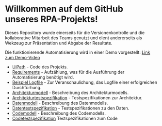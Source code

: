 # Willkommen auf dem GitHub unseres RPA-Projekts!

Dieses Repository wurde einerseits für die Versionenkontrolle und die kollaborative Mitarbeit des Teams genutzt und dient andererseits als Wekzeug zur Präsentation und Abgabe der Resultate.

Die funktionierende Automatisierung wird in einer Demo vorgestellt:
[Link zum Demo-Video](https://photos.onedrive.com/share/3083D8FE9F20F472!600763?cid=3083D8FE9F20F472&resId=3083D8FE9F20F472!600763&authkey=!AGHJWZlXzTnmB2M&ithint=video&e=FbJku4)

- [UiPath](UiPath) - Code des Projekts.
- [Requirements](Requirements.pdf) - Aufzählung, was für die Ausführung der Automatisierung benötigt wird.
- [Beispiel Logfile](Beispiel_Logfile.txt) - Zur Veranschaulichung, das Logfile einer erfolgreichen Durchfürhung.
- [Architekturmodell](Architekturmodell.pdf) - Beschreibung des Architekturmodells.
- [Architekturtestspezifikation](Architekturtestspezifikation.pdf) - Testspezifikationen zur Architektur.
- [Datenmodell](Datenmodell.pdf) - Beschreibung des Datenmodells.
- [Datentestspezifikation](Datentestspezifikation.pdf) - Testspezifikationen zu den Daten.
- [Codemodell](Codemodell.pdf) - Beschreibung des Codemodells.
- [Codetestspezifikation](Codetestspezifikation.pdf) Testspezifikationen zum Code
